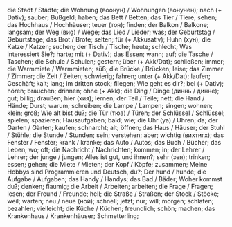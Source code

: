 die Stadt / Städte; die Wohnung (воонун) / Wohnungen (вонунен); nach (+ Dativ); sauber; Bußgeld; haben; das Bett / Betten; das Tier / Tiere; sehen; das Hochhaus / Hochhäuser; teuer (тоя); finden; der Balkon / Balkone; langsam; der Weg (виg) / Wege; das Lied / Lieder; was; der Geburtstag / Geburtstage; das Brot / Brote; selten; für (+ Akkusativ); Huhn (хун); die Katze / Katzen; suchen; der Tisch / Tische; heute; schlecht; Was interessiert Sie?; harte; mit (+ Dativ); das Essen; wann; auf; die Tasche / Taschen; die Schule / Schulen; gestern; über (+ Akk/Dat); schließen; immer; die Warmmiete / Warmmieten; süß; die Brücke / Brücken; leise; das Zimmer / Zimmer; die Zeit / Zeiten; schwierig; fahren; unter (+ Akk/Dat); laufen; Geschäft; kalt; lang; im dritten stock; fliegen; Wie geht es dir?; bei (+ Dativ); hören; brauchen; drinnen; ohne (+ Akk); die Ding / Dinge (диннь / динне); gut; billig; draußen; hier (хия); lernen; der Teil / Teile; nett; die Hand / Hände; Durst; warum; schreiben; die Lampe / Lampen; singen; wohnen; klein; groß; Wie alt bist du?; die Tür (тюа) / Türen; der Schlüssel / Schlüssel; spielen; spazieren; Hausaufgaben; bald; wie; die Uhr (уа) / Uhren; da; der Garten / Gärten; kaufen; schnarcht; alt; öffnen; das Haus / Häuser; der Stuhl / Stühle; die Stunde / Stunden; sein; verstehen; aber; wichtig (вихтигх); das Fenster / Fenster; krank / kranke; das Auto / Autos; das Buch / Bücher; das Leben; wo; oft; die Nachricht / Nachrichten; kommen; in; der Lehrer / Lehrer; der junge / jungen; Alles ist gut, und ihnen?; sehr (зея); trinken; essen; gehen; die Miete / Mieten; der Kopf / Köpfe; zusammen; Meine Hobbys sind Programmieren und Deutsch, du?; Der hund / hunde; die Aufgabe / Aufgaben; das Handy / Handys; das Bad / Bäder; Woher kommst du?; denken; flaumig; die Arbeit / Arbeiten; arbeiten; die Frage / Fragen; lesen; der Freund / Freunde; hell; die Straße / Straßen; der Stock / Stöcke; weil; warten; neu / neue (ной); schnell; jetzt; nur; will; morgen; schlafen; bezahlen; vielleicht; die Küche / Küchen; freundlich; schön; machen; das Krankenhaus / Krankenhäuser; Schmetterling;